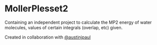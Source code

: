 # MollerPlesset2
Containing an independent project to calculate the MP2 energy of water molecules, values of certain integrals (overlap, etc) given.

Created in collaboration with [@austinjpaul](https://github.com/austinjpaul)
